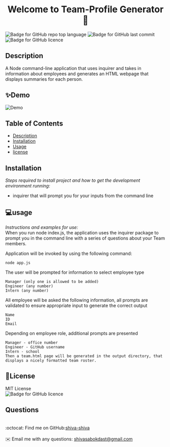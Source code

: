 

<h1 align="center"> Welcome to Team-Profile Generator👋</h1>

![Badge for GitHub repo top language](https://img.shields.io/github/languages/top/shiva-shiva/readmeGenerator?style=flat&logo=appveyor) ![Badge for GitHub last commit](https://img.shields.io/github/last-commit/shiva-shiva/readmeGenerator?style=flat&logo=appveyor)
![Badge for GitHub licence](https://img.shields.io/github/license/shiva-shiva/readmeGenerator?style=flat&logo=appveyor)


## Description 

A Node command-line application that uses inquirer and takes in information about employees and generates an HTML webpage that displays summaries for each person.

## ✨Demo

![Demo](./src/readme.gif)

 ## Table of Contents
* [Description](#Description)
* [Installation](#installation)
* [Usage](#usage)
* [license](#license)

## Installation
*Steps required to install project and how to get the development environment running:*
*  inquirer that will prompt you for your inputs from the command line

## 💻usage
*Instructions and examples for use:*</br> When you run node index.js, the application uses the inquirer package to prompt you in the command line with a series of questions about your Team members.

Application will be invoked by using the following command:

    node app.js

The user will be prompted for information to select employee type

    Manager (only one is allowed to be added)
    Engineer (any number)
    Intern (any number)
All employee will be asked the following information, all prompts are validated to ensure appropriate input to generate the correct output

    Name
    ID
    Email
Depending on employee role, additional prompts are presented

    Manager - office number
    Engineer - GitHub username
    Intern - school
    Then a team.html page will be generated in the output directory, that displays a nicely formatted team roster.
      
      
## 📝License
MIT License<br/>
       ![Badge for GitHub licence](https://img.shields.io/github/license/shiva-shiva/readmeGenerator?style=flat&logo=appveyor)

## Questions
<br/>:octocat: Find me on GitHub:[shiva-shiva](https://github.com/shiva-shiva)<br />
    <br />
    ✉️ Email me with any questions: shivasabokdast@gmail.com<br /><br />